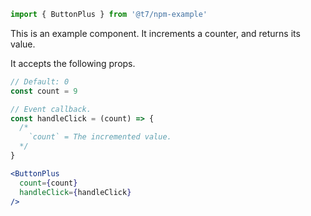 ```js
import { ButtonPlus } from '@t7/npm-example'
```

This is an example component. It increments a counter, and returns its value.

It accepts the following props.

```js
// Default: 0
const count = 9

// Event callback.
const handleClick = (count) => {
  /*
    `count` = The incremented value.
  */
}
```

```jsx
<ButtonPlus
  count={count}
  handleClick={handleClick}
/>
```
